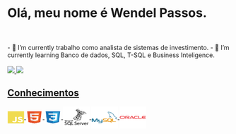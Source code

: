  <H1>Olá, meu nome é Wendel Passos.</H1>
 <br></br>
- 🔭 I’m currently  trabalho como analista de sistemas de investimento.
- 🌱 I’m currently learning  Banco de dados, SQL, T-SQL e Business Inteligence.
 <br></br>


 <div>
  <a href="https://github.com/wendel-passos">
  <img height="160em" src="https://github-readme-stats.vercel.app/api?username=wendel-passos&show_icons=true&theme=react&include_all_commits=true&count_private=true">
  <img height="160em" src="https://github-readme-stats.vercel.app/api/top-langs/?username=wendel-passos&layout=demo&langs_count=7&theme=react">
</div>
 
 <H2>Conhecimentos </H2>
<div style="display: inline_block">
  <img align="center" alt="Wp-Js" height="28" width="38" src="https://raw.githubusercontent.com/devicons/devicon/master/icons/javascript/javascript-plain.svg">
  <img align="center" alt="Wp-HTML" height="28" width="38" src="https://raw.githubusercontent.com/devicons/devicon/master/icons/html5/html5-original.svg">
  <img align="center" alt="Wp-CSS" height="28" width="38" src="https://raw.githubusercontent.com/devicons/devicon/master/icons/css3/css3-original.svg">
  <img align="center" alt="Wp-SQLServer" height="50" width="60" src="https://raw.githubusercontent.com/devicons/devicon/master/icons/microsoftsqlserver/microsoftsqlserver-plain-wordmark.svg">
  <img align="center" alt="Wp-MySql" height="50" width="60" src="https://raw.githubusercontent.com/devicons/devicon/master/icons/mysql/mysql-original-wordmark.svg">
  <img align="center" alt="Wp-Oracle" height="50" width="60" src="https://raw.githubusercontent.com/devicons/devicon/master/icons/oracle/oracle-original.svg">
 
 
 
</div>

  

